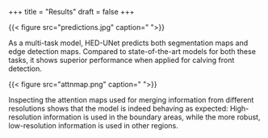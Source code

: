 +++
title = "Results"
draft = false
+++

{{< figure src="predictions.jpg" caption=" ">}}

As a multi-task model, HED-UNet predicts both segmentation maps and edge detection maps.
Compared to state-of-the-art models for both these tasks, it shows superior performance when applied for calving front detection.

{{< figure src="attnmap.png" caption=" ">}}

Inspecting the attention maps used for merging information from different resolutions shows that the model is indeed behaving as expected: High-resolution information is used in the boundary areas, while the more robust, low-resolution information is used in other regions.
